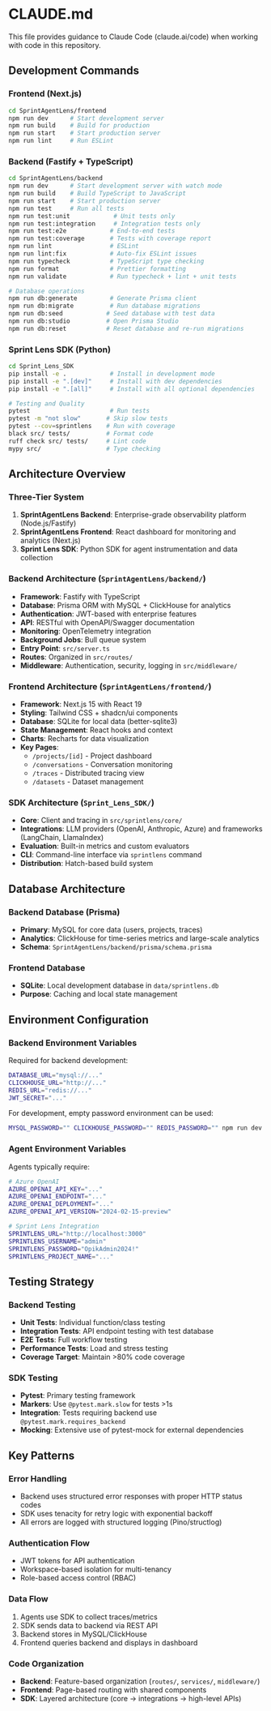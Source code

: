 # CLAUDE.md

This file provides guidance to Claude Code (claude.ai/code) when working with code in this repository.

## Development Commands

### Frontend (Next.js)
```bash
cd SprintAgentLens/frontend
npm run dev      # Start development server
npm run build    # Build for production
npm run start    # Start production server
npm run lint     # Run ESLint
```

### Backend (Fastify + TypeScript)
```bash
cd SprintAgentLens/backend
npm run dev      # Start development server with watch mode
npm run build    # Build TypeScript to JavaScript
npm run start    # Start production server
npm run test     # Run all tests
npm run test:unit            # Unit tests only
npm run test:integration     # Integration tests only
npm run test:e2e            # End-to-end tests
npm run test:coverage       # Tests with coverage report
npm run lint                # ESLint
npm run lint:fix            # Auto-fix ESLint issues
npm run typecheck           # TypeScript type checking
npm run format              # Prettier formatting
npm run validate            # Run typecheck + lint + unit tests

# Database operations
npm run db:generate         # Generate Prisma client
npm run db:migrate          # Run database migrations
npm run db:seed            # Seed database with test data
npm run db:studio          # Open Prisma Studio
npm run db:reset           # Reset database and re-run migrations
```

### Sprint Lens SDK (Python)
```bash
cd Sprint_Lens_SDK
pip install -e .            # Install in development mode
pip install -e ".[dev]"     # Install with dev dependencies
pip install -e ".[all]"     # Install with all optional dependencies

# Testing and Quality
pytest                      # Run tests
pytest -m "not slow"       # Skip slow tests
pytest --cov=sprintlens    # Run with coverage
black src/ tests/          # Format code
ruff check src/ tests/     # Lint code
mypy src/                  # Type checking
```

## Architecture Overview

### Three-Tier System
1. **SprintAgentLens Backend**: Enterprise-grade observability platform (Node.js/Fastify)
2. **SprintAgentLens Frontend**: React dashboard for monitoring and analytics (Next.js)
3. **Sprint Lens SDK**: Python SDK for agent instrumentation and data collection

### Backend Architecture (`SprintAgentLens/backend/`)
- **Framework**: Fastify with TypeScript
- **Database**: Prisma ORM with MySQL + ClickHouse for analytics
- **Authentication**: JWT-based with enterprise features
- **API**: RESTful with OpenAPI/Swagger documentation
- **Monitoring**: OpenTelemetry integration
- **Background Jobs**: Bull queue system
- **Entry Point**: `src/server.ts`
- **Routes**: Organized in `src/routes/`
- **Middleware**: Authentication, security, logging in `src/middleware/`

### Frontend Architecture (`SprintAgentLens/frontend/`)
- **Framework**: Next.js 15 with React 19
- **Styling**: Tailwind CSS + shadcn/ui components
- **Database**: SQLite for local data (better-sqlite3)
- **State Management**: React hooks and context
- **Charts**: Recharts for data visualization
- **Key Pages**:
  - `/projects/[id]` - Project dashboard
  - `/conversations` - Conversation monitoring
  - `/traces` - Distributed tracing view
  - `/datasets` - Dataset management

### SDK Architecture (`Sprint_Lens_SDK/`)
- **Core**: Client and tracing in `src/sprintlens/core/`
- **Integrations**: LLM providers (OpenAI, Anthropic, Azure) and frameworks (LangChain, LlamaIndex)
- **Evaluation**: Built-in metrics and custom evaluators
- **CLI**: Command-line interface via `sprintlens` command
- **Distribution**: Hatch-based build system

## Database Architecture

### Backend Database (Prisma)
- **Primary**: MySQL for core data (users, projects, traces)
- **Analytics**: ClickHouse for time-series metrics and large-scale analytics
- **Schema**: `SprintAgentLens/backend/prisma/schema.prisma`

### Frontend Database
- **SQLite**: Local development database in `data/sprintlens.db`
- **Purpose**: Caching and local state management

## Environment Configuration

### Backend Environment Variables
Required for backend development:
```bash
DATABASE_URL="mysql://..."
CLICKHOUSE_URL="http://..."
REDIS_URL="redis://..."
JWT_SECRET="..."
```

For development, empty password environment can be used:
```bash
MYSQL_PASSWORD="" CLICKHOUSE_PASSWORD="" REDIS_PASSWORD="" npm run dev
```

### Agent Environment Variables
Agents typically require:
```bash
# Azure OpenAI
AZURE_OPENAI_API_KEY="..."
AZURE_OPENAI_ENDPOINT="..."
AZURE_OPENAI_DEPLOYMENT="..."
AZURE_OPENAI_API_VERSION="2024-02-15-preview"

# Sprint Lens Integration
SPRINTLENS_URL="http://localhost:3000"
SPRINTLENS_USERNAME="admin"
SPRINTLENS_PASSWORD="OpikAdmin2024!"
SPRINTLENS_PROJECT_NAME="..."
```

## Testing Strategy

### Backend Testing
- **Unit Tests**: Individual function/class testing
- **Integration Tests**: API endpoint testing with test database
- **E2E Tests**: Full workflow testing
- **Performance Tests**: Load and stress testing
- **Coverage Target**: Maintain >80% code coverage

### SDK Testing
- **Pytest**: Primary testing framework
- **Markers**: Use `@pytest.mark.slow` for tests >1s
- **Integration**: Tests requiring backend use `@pytest.mark.requires_backend`
- **Mocking**: Extensive use of pytest-mock for external dependencies

## Key Patterns

### Error Handling
- Backend uses structured error responses with proper HTTP status codes
- SDK uses tenacity for retry logic with exponential backoff
- All errors are logged with structured logging (Pino/structlog)

### Authentication Flow
- JWT tokens for API authentication
- Workspace-based isolation for multi-tenancy
- Role-based access control (RBAC)

### Data Flow
1. Agents use SDK to collect traces/metrics
2. SDK sends data to backend via REST API
3. Backend stores in MySQL/ClickHouse
4. Frontend queries backend and displays in dashboard

### Code Organization
- **Backend**: Feature-based organization (`routes/`, `services/`, `middleware/`)
- **Frontend**: Page-based routing with shared components
- **SDK**: Layered architecture (core → integrations → high-level APIs)